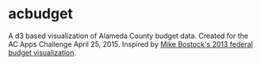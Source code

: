 # acbudget
A d3 based visualization of Alameda County budget data.
Created for the AC Apps Challenge April 25, 2015.
Inspired by [Mike Bostock's 2013 federal budget visualization](http://www.nytimes.com/interactive/2012/02/13/us/politics/2013-budget-proposal-graphic.html?_r=0).

